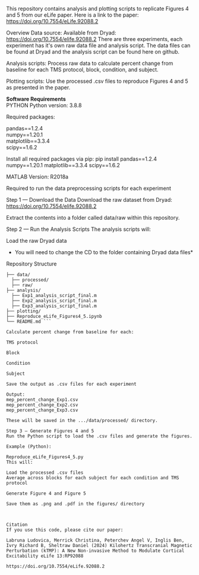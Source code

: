This repository contains analysis and plotting scripts to replicate Figures 4 and 5 from our eLife paper.
Here is a link to the paper: https://doi.org/10.7554/eLife.92088.2

Overview
Data source: Available from Dryad: https://doi.org/10.7554/elife.92088.2
There are three experiments, each experiment has it's own raw data file and analysis script. The data files can be found at Dryad and the analysis script can be found here on github. 

Analysis scripts: Process raw data to calculate percent change from baseline for each TMS protocol, block, condition, and subject.

Plotting scripts: Use the processed .csv files to reproduce Figures 4 and 5 as presented in the paper.

**Software Requirements**  
PYTHON 
Python version: 3.8.8

Required packages:

pandas==1.2.4  
numpy==1.20.1  
matplotlib==3.3.4  
scipy==1.6.2

Install all required packages via pip:
pip install pandas==1.2.4 numpy==1.20.1 matplotlib==3.3.4 scipy==1.6.2

MATLAB
Version: R2018a

Required to run the data preprocessing scripts for each experiment

Step 1 — Download the Data
Download the raw dataset from Dryad: https://doi.org/10.7554/elife.92088.2

Extract the contents into a folder called data/raw within this repository.

Step 2 — Run the Analysis Scripts
The analysis scripts will:

Load the raw Dryad data
* You will need to change the CD to the folder containing Dryad data files*

Repository Structure

``` kTMP_MEP_Analysis/
├── data/ 
  ├── processed/
  ├── raw/
├── analysis/ 
  ├── Exp1_analysis_script_final.m
  ├── Exp2_analysis_script_final.m
  ├── Exp3_analysis_script_final.m
├── plotting/
├── Reproduce_eLife_Figures4_5.ipynb
└── README.md ``` 

Calculate percent change from baseline for each:

TMS protocol 

Block

Condition

Subject

Save the output as .csv files for each experiment

Output:
mep_percent_change_Exp1.csv
mep_percent_change_Exp2.csv
mep_percent_change_Exp3.csv

These will be saved in the .../data/processed/ directory.

Step 3 — Generate Figures 4 and 5
Run the Python script to load the .csv files and generate the figures.

Example (Python):

Reproduce_eLife_Figures4_5.py
This will:

Load the processed .csv files
Average across blocks for each subject for each condition and TMS protocol 

Generate Figure 4 and Figure 5

Save them as .png and .pdf in the figures/ directory



Citation
If you use this code, please cite our paper:

Labruna Ludovica, Merrick Christina, Peterchev Angel V, Inglis Ben, Ivry Richard B, Sheltraw Daniel (2024) Kilohertz Transcranial Magnetic Perturbation (kTMP): A New Non-invasive Method to Modulate Cortical Excitability eLife 13:RP92088

https://doi.org/10.7554/eLife.92088.2

